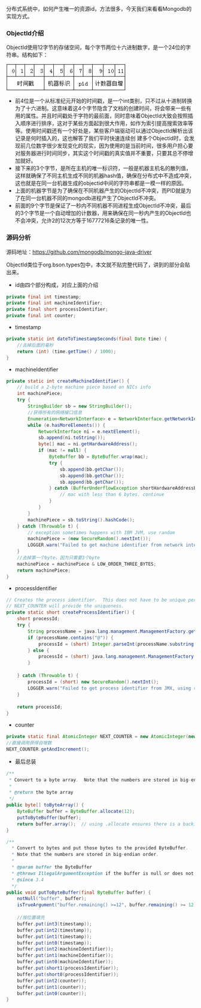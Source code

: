 分布式系统中，如何产生唯一的资源id，方法很多，今天我们来看看Mongodb的实现方式。

### ObjectId介绍
 ObjectId使用12字节的存储空间，每个字节两位十六进制数字，是一个24位的字符串。结构如下：

  ![](assets/markdown-img-paste-20170930152932619.png)

- 前4位是一个从标准纪元开始的时间戳，是一个int类别，只不过从十进制转换为了十六进制。这意味着这4个字节隐含了文档的创建时间，将会带来一些有用的属性。并且时间戳处于字符的最前面，同时意味着ObjectId大致会按照插入顺序进行排序，这对于某些方面起到很大作用，如作为索引提高搜索效率等等。使用时间戳还有一个好处是，某些客户端驱动可以通过ObjectId解析出该记录是何时插入的，这也解答了我们平时快速连续创 建多个Objectid时，会发现前几位数字很少发现变化的现实，因为使用的是当前时间，很多用户担心要对服务器进行时间同步，其实这个时间戳的真实值并不重要，只要其总不停增加就好。
- 接下来的3个字节，是所在主机的唯一标识符，一般是机器主机名的散列值，这样就确保了不同主机生成不同的机器hash值，确保在分布式中不造成冲突，这也就是在同一台机器生成的objectid中间的字符串都是一模一样的原因。
- 上面的机器字节是为了确保在不同机器产生的ObjectId不冲突，而PID就是为了在同一台机器不同的mongodb进程产生了ObjectId不冲突。
- 前面的9个字节是保证了一秒内不同机器不同进程生成ObjectId不冲突，最后的3个字节是一个自动增加的计数器，用来确保在同一秒内产生的ObjectId也不会冲突，允许2的12次方等于16777216条记录的唯一性。

### 源码分析
源码地址：https://github.com/mongodb/mongo-java-driver

ObjectId类位于org.bson.types包中，本文就不贴完整代码了，讲到的部分会贴出来。

- id由四个部分构成，对应上面的介绍
~~~java
private final int timestamp;
private final int machineIdentifier;
private final short processIdentifier;
private final int counter;
~~~

- timestamp
~~~java
private static int dateToTimestampSeconds(final Date time) {
    //去掉后面的毫秒
    return (int) (time.getTime() / 1000);
}
~~~

- machineIdentifier
~~~java
private static int createMachineIdentifier() {
    // build a 2-byte machine piece based on NICs info
    int machinePiece;
    try {
        StringBuilder sb = new StringBuilder();
        //获得所有的网络接口信息
        Enumeration<NetworkInterface> e = NetworkInterface.getNetworkInterfaces();
        while (e.hasMoreElements()) {
            NetworkInterface ni = e.nextElement();
            sb.append(ni.toString());
            byte[] mac = ni.getHardwareAddress();
            if (mac != null) {
                ByteBuffer bb = ByteBuffer.wrap(mac);
                try {
                    sb.append(bb.getChar());
                    sb.append(bb.getChar());
                    sb.append(bb.getChar());
                } catch (BufferUnderflowException shortHardwareAddressException) { //NOPMD
                    // mac with less than 6 bytes. continue
                }
            }
        }
        machinePiece = sb.toString().hashCode();
    } catch (Throwable t) {
        // exception sometimes happens with IBM JVM, use random
        machinePiece = (new SecureRandom().nextInt());
        LOGGER.warn("Failed to get machine identifier from network interface, using random number instead", t);
    }
    //去掉第一个byte，因为只需要3个byte
    machinePiece = machinePiece & LOW_ORDER_THREE_BYTES;
    return machinePiece;
}
~~~

- processIdentifier
~~~java
// Creates the process identifier.  This does not have to be unique per class loader because
// NEXT_COUNTER will provide the uniqueness.
private static short createProcessIdentifier() {
    short processId;
    try {
        String processName = java.lang.management.ManagementFactory.getRuntimeMXBean().getName();
        if (processName.contains("@")) {
            processId = (short) Integer.parseInt(processName.substring(0, processName.indexOf('@')));
        } else {
            processId = (short) java.lang.management.ManagementFactory.getRuntimeMXBean().getName().hashCode();
        }

    } catch (Throwable t) {
        processId = (short) new SecureRandom().nextInt();
        LOGGER.warn("Failed to get process identifier from JMX, using random number instead", t);
    }

    return processId;
}
~~~

- counter
~~~java
private static final AtomicInteger NEXT_COUNTER = new AtomicInteger(new SecureRandom().nextInt());
//直接调用获得自增数
NEXT_COUNTER.getAndIncrement();
~~~

- 最后总装
~~~java
/**
 * Convert to a byte array.  Note that the numbers are stored in big-endian order.
 *
 * @return the byte array
 */
public byte[] toByteArray() {
    ByteBuffer buffer = ByteBuffer.allocate(12);
    putToByteBuffer(buffer);
    return buffer.array();  // using .allocate ensures there is a backing array that can be returned
}
~~~
~~~java
/**
  * Convert to bytes and put those bytes to the provided ByteBuffer.
  * Note that the numbers are stored in big-endian order.
  *
  * @param buffer the ByteBuffer
  * @throws IllegalArgumentException if the buffer is null or does not have at least 12 bytes remaining
  * @since 3.4
  */
public void putToByteBuffer(final ByteBuffer buffer) {
    notNull("buffer", buffer);
    isTrueArgument("buffer.remaining() >=12", buffer.remaining() >= 12);

    //按位置填充
    buffer.put(int3(timestamp));
    buffer.put(int2(timestamp));
    buffer.put(int1(timestamp));
    buffer.put(int0(timestamp));
    buffer.put(int2(machineIdentifier));
    buffer.put(int1(machineIdentifier));
    buffer.put(int0(machineIdentifier));
    buffer.put(short1(processIdentifier));
    buffer.put(short0(processIdentifier));
    buffer.put(int2(counter));
    buffer.put(int1(counter));
    buffer.put(int0(counter));
}
~~~

